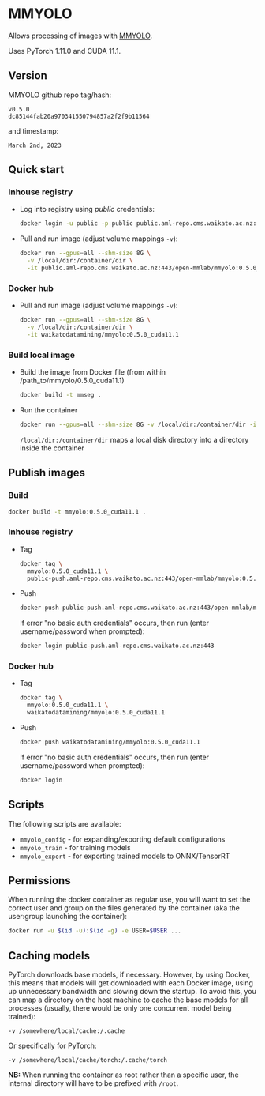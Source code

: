 # MMYOLO

Allows processing of images with [MMYOLO](https://github.com/open-mmlab/mmyolo).

Uses PyTorch 1.11.0 and CUDA 11.1.

## Version

MMYOLO github repo tag/hash:

```
v0.5.0
dc85144fab20a970341550794857a2f2f9b11564
```

and timestamp:

```
March 2nd, 2023
```

## Quick start

### Inhouse registry

* Log into registry using *public* credentials:

  ```bash
  docker login -u public -p public public.aml-repo.cms.waikato.ac.nz:443 
  ```

* Pull and run image (adjust volume mappings `-v`):

  ```bash
  docker run --gpus=all --shm-size 8G \
    -v /local/dir:/container/dir \
    -it public.aml-repo.cms.waikato.ac.nz:443/open-mmlab/mmyolo:0.5.0_cuda11.1
  ```

### Docker hub

* Pull and run image (adjust volume mappings `-v`):

  ```bash
  docker run --gpus=all --shm-size 8G \
    -v /local/dir:/container/dir \
    -it waikatodatamining/mmyolo:0.5.0_cuda11.1
  ```

### Build local image

* Build the image from Docker file (from within /path_to/mmyolo/0.5.0_cuda11.1)

  ```bash
  docker build -t mmseg .
  ```
  
* Run the container

  ```bash
  docker run --gpus=all --shm-size 8G -v /local/dir:/container/dir -it mmseg
  ```
  `/local/dir:/container/dir` maps a local disk directory into a directory inside the container


## Publish images

### Build

```bash
docker build -t mmyolo:0.5.0_cuda11.1 .
```

### Inhouse registry  

* Tag

  ```bash
  docker tag \
    mmyolo:0.5.0_cuda11.1 \
    public-push.aml-repo.cms.waikato.ac.nz:443/open-mmlab/mmyolo:0.5.0_cuda11.1
  ```
  
* Push

  ```bash
  docker push public-push.aml-repo.cms.waikato.ac.nz:443/open-mmlab/mmyolo:0.5.0_cuda11.1
  ```
  If error "no basic auth credentials" occurs, then run (enter username/password when prompted):
  
  ```bash
  docker login public-push.aml-repo.cms.waikato.ac.nz:443
  ```

### Docker hub  

* Tag

  ```bash
  docker tag \
    mmyolo:0.5.0_cuda11.1 \
    waikatodatamining/mmyolo:0.5.0_cuda11.1
  ```
  
* Push

  ```bash
  docker push waikatodatamining/mmyolo:0.5.0_cuda11.1
  ```
  If error "no basic auth credentials" occurs, then run (enter username/password when prompted):
  
  ```bash
  docker login
  ``` 


## Scripts

The following scripts are available:

* `mmyolo_config` - for expanding/exporting default configurations
* `mmyolo_train` - for training models
* `mmyolo_export` - for exporting trained models to ONNX/TensorRT


## Permissions

When running the docker container as regular use, you will want to set the correct
user and group on the files generated by the container (aka the user:group launching
the container):

```bash
docker run -u $(id -u):$(id -g) -e USER=$USER ...
```

## Caching models

PyTorch downloads base models, if necessary. However, by using Docker, this means that 
models will get downloaded with each Docker image, using up unnecessary bandwidth and
slowing down the startup. To avoid this, you can map a directory on the host machine
to cache the base models for all processes (usually, there would be only one concurrent
model being trained):  

```
-v /somewhere/local/cache:/.cache
```

Or specifically for PyTorch:

```
-v /somewhere/local/cache/torch:/.cache/torch
```

**NB:** When running the container as root rather than a specific user, the internal directory will have to be
prefixed with `/root`. 

